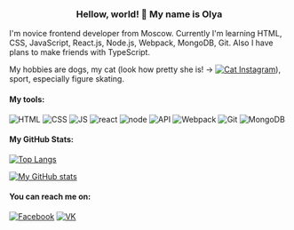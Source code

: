 <h3 align=center>Hellow, world! 👋 My name is Olya</h3>

I'm novice frontend developer from Moscow.
Currently I'm learning HTML, CSS, JavaScript, React.js, Node.js, Webpack, MongoDB, Git. Also I have plans to make friends with TypeScript.

My hobbies are dogs, my cat (look how pretty she is! -> [![Cat Instagram](https://img.icons8.com/metro/18/000000/instagram-new.png)](https://instagram.com/naomik_official?utm_medium=copy_link)), sport, especially figure skating.

#### My tools:
![HTML](https://img.icons8.com/nolan/48/html-filetype.png)
![CSS](https://img.icons8.com/nolan/48/css-filetype.png)
![JS](https://img.icons8.com/nolan/48/js.png)
![react](https://img.icons8.com/nolan/48/react-native.png)
![node](https://img.icons8.com/windows/48/000000/nodejs.png)
![API](https://img.icons8.com/nolan/48/api.png)
![Webpack](https://img.icons8.com/wired/48/000000/webpack.png)
![Git](https://img.icons8.com/nolan/48/github.png)
![MongoDB](https://img.icons8.com/color/48/000000/mongodb.png)

#### My GitHub Stats:
[![Top Langs](https://github-readme-stats.vercel.app/api/top-langs/?username=olboris&layout=compact&card_width=445px)](https://github.com/anuraghazra/github-readme-stats)

[![My GitHub stats](https://github-readme-stats.vercel.app/api?username=olboris&card_width=450px)](https://github.com/anuraghazra/github-readme-stats)

#### You can reach me on:
[![Facebook](https://img.icons8.com/nolan/48/facebook-new.png)](https://www.facebook.com/profile.php?id=100069726676131)
[![VK](https://img.icons8.com/nolan/48/vk-circled.png)](https://vk.com/id6088916)
